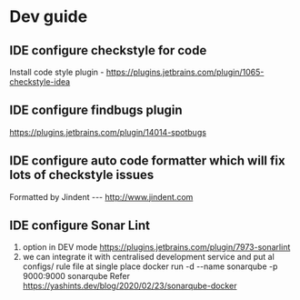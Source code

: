 # Dev guide

## IDE configure checkstyle for code 
Install code style plugin - https://plugins.jetbrains.com/plugin/1065-checkstyle-idea

## IDE configure findbugs plugin
https://plugins.jetbrains.com/plugin/14014-spotbugs

## IDE configure auto code formatter which will fix lots of checkstyle issues
Formatted by Jindent --- http://www.jindent.com

## IDE configure Sonar Lint 
1. option in DEV mode 
https://plugins.jetbrains.com/plugin/7973-sonarlint
2. we can integrate it with centralised development service and put al configs/ rule file at single place
docker run -d --name sonarqube -p 9000:9000 sonarqube
Refer 
https://yashints.dev/blog/2020/02/23/sonarqube-docker  



